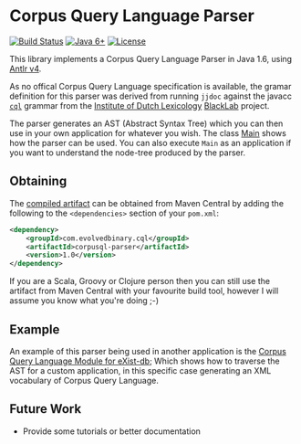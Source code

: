 Corpus Query Language Parser
============================
[![Build Status](https://travis-ci.org/exquery/corpusql-parser.png?branch=master)](https://travis-ci.org/exquery/corpusql-parser) [![Java 6+](https://img.shields.io/badge/java-6+-blue.svg)](http://java.oracle.com) [![License](https://img.shields.io/badge/license-BSD-blue.svg)](http://opensource.org/licenses/BSD-3-Clause)

This library implements a Corpus Query Language Parser in Java 1.6, using [Antlr v4](http://www.antlr.org/).

As no offical Corpus Query Language specification is available, the gramar definition for this parser was derived from running `jjdoc` against the javacc [`cql`](https://raw.githubusercontent.com/INL/BlackLab/master/core/src/main/javacc/nl/inl/blacklab/queryParser/corpusql/cql.jj) grammar from the [Institute of Dutch Lexicology](http://www.inl.nl/) [BlackLab](https://github.com/INL/BlackLab) project. 

The parser generates an AST (Abstract Syntax Tree) which you can then use in your own application for whatever you wish. The class [Main](https://github.com/exquery/corpusql-parser/blob/master/src/main/java/com/evolvedbinary/cql/parser/Main.java) shows how the parser can be used. You can also execute `Main` as an application if you want to understand the node-tree produced by the parser.


Obtaining
---------
The [compiled artifact](http://search.maven.org/#search%7Cga%7C1%7Cg%3A%22com.evolvedbinary.cql%22%20AND%20a%3A%22corpusql-parser%22) can be obtained from Maven Central by adding the following to the `<dependencies>` section of your `pom.xml`:
```xml
<dependency>
    <groupId>com.evolvedbinary.cql</groupId>
    <artifactId>corpusql-parser</artifactId>
    <version>1.0</version>
</dependency>
```

If you are a Scala, Groovy or Clojure person then you can still use the artifact from Maven Central with your favourite build tool, however I will assume you know what you're doing ;-)


Example
-------
An example of this parser being used in another application is the [Corpus Query Language Module for eXist-db](https://github.com/bcdh/cql-module); Which shows how to traverse the AST for a custom application, in this specific case generating an XML vocabulary of Corpus Query Language.

Future Work
-----------
* Provide some tutorials or better documentation
